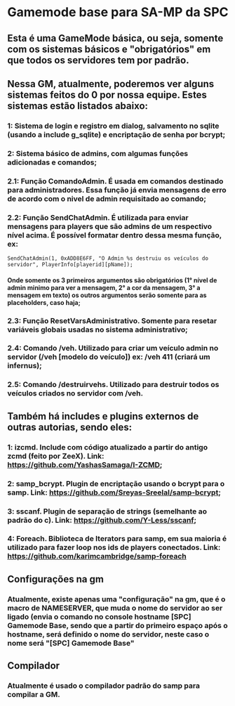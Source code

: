 # Gamemode base para SA-MP da SPC

## Esta é uma GameMode básica, ou seja, somente com os sistemas básicos e "obrigatórios" em que todos os servidores tem por padrão.
## Nessa GM, atualmente, poderemos ver alguns sistemas feitos do 0 por nossa equipe. Estes sistemas estão listados abaixo:

### 1: Sistema de login e registro em dialog, salvamento no sqlite (usando a include g_sqlite) e encriptação de senha por bcrypt;
### 2: Sistema básico de admins, com algumas funções adicionadas e comandos;
### 2.1: Função ComandoAdmin. É usada em comandos destinado para administradores. Essa função já envia mensagens de erro de acordo com o nivel de admin requisitado ao comando;
### 2.2: Função SendChatAdmin. É utilizada para enviar mensagens para players que são admins de um respectivo nível acima. É possível formatar dentro dessa mesma função, ex:
```
SendChatAdmin(1, 0xADD8E6FF, "O Admin %s destruiu os veículos do servidor", PlayerInfo[playerid][pName]);
```
#### Onde somente os 3 primeiros argumentos são obrigatórios (1° nível de admin minimo para ver a mensagem, 2° a cor da mensagem, 3° a mensagem em texto) os outros argumentos serão somente para as placeholders, caso haja;
### 2.3: Função ResetVarsAdministrativo. Somente para resetar variáveis globais usadas no sistema administrativo;
### 2.4: Comando /veh. Utilizado para criar um veículo admin no servidor (/veh [modelo do veículo]) ex: /veh 411 (criará um infernus);
### 2.5: Comando /destruirvehs. Utilizado para destruir todos os veículos criados no servidor com /veh.

## Também há includes e plugins externos de outras autorias, sendo eles:

### 1: izcmd. Include com código atualizado a partir do antigo zcmd (feito por ZeeX). Link: https://github.com/YashasSamaga/I-ZCMD;
### 2: samp_bcrypt. Plugin de encriptação usando o bcrypt para o samp. Link: https://github.com/Sreyas-Sreelal/samp-bcrypt;
### 3: sscanf. Plugin de separação de strings (semelhante ao padrão do c). Link: https://github.com/Y-Less/sscanf;
### 4: Foreach. Biblioteca de Iterators para samp, em sua maioria é utilizado para fazer loop nos ids de players conectados. Link: https://github.com/karimcambridge/samp-foreach

## Configurações na gm
### Atualmente, existe apenas uma "configuração" na gm, que é o macro de NAMESERVER, que muda o nome do servidor ao ser ligado (envia o comando no console hostname [SPC] Gamemode Base, sendo que a partir do primeiro espaço após o hostname, será definido o nome do servidor, neste caso o nome será "[SPC] Gamemode Base"

## Compilador
### Atualmente é usado o compilador padrão do samp para compilar a GM.
